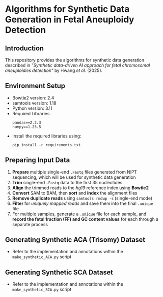 # Algorithms for Synthetic Data Generation in Fetal Aneuploidy Detection

## Introduction
This repository provides the algorithms for synthetic data generation described in *"Synthetic data-driven AI approach for fetal chromosomal aneuploidies detection"* by Hwang *et al.* (2025).

## Environment Setup
- Bowtie2 version: 2.4
- samtools version: 1.18
- Python version: 3.11
- Required Libraries:
  ```
  pandas==2.2.3
  numpy==1.23.5
  ```
- Install the required libraries using:
  ```
  pip install -r requirements.txt
  ```

## Preparing Input Data
1. **Prepare** multiple single-end `.Fastq` files generated from NIPT sequencing, which will be used for synthetic data generation 
2. **Trim** single-end `.Fastq` data to the first 35 nucleotides  
3. **Align** the trimmed reads to the *hg19* reference index using **Bowtie2**  
4. **Convert** SAM to BAM, then **sort** and **index** the alignment files  
5. **Remove duplicate reads** using `samtools rmdup -s` (single-end mode)  
6. **Filter** for *uniquely mapped reads* and save them into the final `.unique` file  
7. For multiple samples, generate a `.unique` file for each sample, and **record the fetal fraction (FF) and GC content values** for each through a separate process  

## Generating Synthetic ACA (Trisomy) Dataset
- Refer to the implementation and annotations within the `make_synthetic_ACA.py` script

## Generating Synthetic SCA Dataset
- Refer to the implementation and annotations within the `make_synthetic_SCA.py` script 
